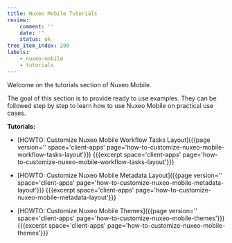 ```yaml
---
title: Nuxeo Mobile Tutorials
review:
    comment: ''
    date: ''
    status: ok
tree_item_index: 200
labels:
    - nuxeo-mobile
    - tutorials
---
```

Welcome on the tutorials section of Nuxeo Mobile.

The goal of this section is to provide ready to use examples. They can be followed step by step to learn how to use Nuxeo Mobile on practical use cases.

**Tutorials:**

- [HOWTO: Customize Nuxeo Mobile Workflow Tasks Layout]({{page version='' space='client-apps' page='how-to-customize-nuxeo-mobile-workflow-tasks-layout'}})
  {{{excerpt space='client-apps' page='how-to-customize-nuxeo-mobile-workflow-tasks-layout'}}}

- [HOWTO: Customize Nuxeo Mobile Metadata Layout]({{page version='' space='client-apps' page='how-to-customize-nuxeo-mobile-metadata-layout'}})
  {{{excerpt space='client-apps' page='how-to-customize-nuxeo-mobile-metadata-layout'}}}

- [HOWTO: Customize Nuxeo Mobile Themes]({{page version='' space='client-apps' page='how-to-customize-nuxeo-mobile-themes'}})
  {{{excerpt space='client-apps' page='how-to-customize-nuxeo-mobile-themes'}}}
